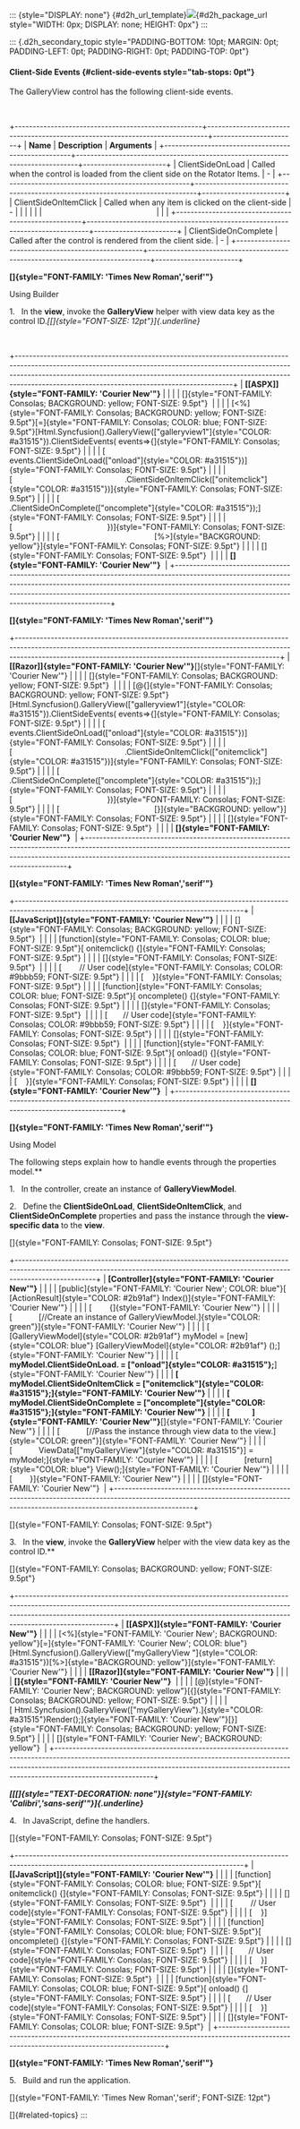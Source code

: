 ::: {style="DISPLAY: none"}
[](ms-xhelp:///?Id=d2h_url_template){#d2h_url_template}![](!package_url!){#d2h_package_url style="WIDTH: 0px; DISPLAY: none; HEIGHT: 0px"}
:::

::: {.d2h_secondary_topic style="PADDING-BOTTOM: 10pt; MARGIN: 0pt; PADDING-LEFT: 0pt; PADDING-RIGHT: 0pt; PADDING-TOP: 0pt"}
#### Client-Side Events {#client-side-events style="tab-stops: 0pt"}

The GalleryView control has the following client-side events.

 

+----------------------------------------------------+------------------------------------------------------------------------------+-----------------------+
| **Name**                                           | **Description**                                                              | **Arguments**         |
+----------------------------------------------------+------------------------------------------------------------------------------+-----------------------+
| ClientSideOnLoad                                   | Called when the control is loaded from the client side on the Rotator Items. | \-                    |
+----------------------------------------------------+------------------------------------------------------------------------------+-----------------------+
| ClientSideOnItemClick                              | Called when any item is clicked on the client-side                           | \-                    |
|                                                    |                                                                              |                       |
|                                                    |                                                                              |                       |
+----------------------------------------------------+------------------------------------------------------------------------------+-----------------------+
| ClientSideOnComplete                               | Called after the control is rendered from the client side.                   | \-                    |
+----------------------------------------------------+------------------------------------------------------------------------------+-----------------------+

**[]{style="FONT-FAMILY: 'Times New Roman','serif'"}** 

Using Builder

1.   In the **view**, invoke the **GalleryView** helper with view data key as the control ID.*[[]{style="FONT-SIZE: 12pt"}]{.underline}*

 

+------------------------------------------------------------------------------------------------------------------------------------------------------------------------------------------------------------------------------------------------------------------------------------------------------+
| **[\[ASPX\]]{style="FONT-FAMILY: 'Courier New'"}**                                                                                                                                                                                                                                                   |
|                                                                                                                                                                                                                                                                                                      |
| []{style="FONT-FAMILY: Consolas; BACKGROUND: yellow; FONT-SIZE: 9.5pt"}                                                                                                                                                                                                                              |
|                                                                                                                                                                                                                                                                                                      |
| [\<%]{style="FONT-FAMILY: Consolas; BACKGROUND: yellow; FONT-SIZE: 9.5pt"}[=]{style="FONT-FAMILY: Consolas; COLOR: blue; FONT-SIZE: 9.5pt"}[Html.Syncfusion().GalleryView([\"galleryview1\"]{style="COLOR: #a31515"}).ClientSideEvents( events=\>{]{style="FONT-FAMILY: Consolas; FONT-SIZE: 9.5pt"} |
|                                                                                                                                                                                                                                                                                                      |
| [                                                    events.ClientSideOnLoad([\"onload\"]{style="COLOR: #a31515"})]{style="FONT-FAMILY: Consolas; FONT-SIZE: 9.5pt"}                                                                                                                                 |
|                                                                                                                                                                                                                                                                                                      |
| [                                                   .ClientSideOnItemClick([\"onitemclick\"]{style="COLOR: #a31515"})]{style="FONT-FAMILY: Consolas; FONT-SIZE: 9.5pt"}                                                                                                                              |
|                                                                                                                                                                                                                                                                                                      |
| [                                                   .ClientSideOnComplete([\"oncomplete\"]{style="COLOR: #a31515"});]{style="FONT-FAMILY: Consolas; FONT-SIZE: 9.5pt"}                                                                                                                               |
|                                                                                                                                                                                                                                                                                                      |
| [                                           })]{style="FONT-FAMILY: Consolas; FONT-SIZE: 9.5pt"}                                                                                                                                                                                                     |
|                                                                                                                                                                                                                                                                                                      |
| [                                           [%\>]{style="BACKGROUND: yellow"}]{style="FONT-FAMILY: Consolas; FONT-SIZE: 9.5pt"}                                                                                                                                                                      |
|                                                                                                                                                                                                                                                                                                      |
| []{style="FONT-FAMILY: Consolas; FONT-SIZE: 9.5pt"}                                                                                                                                                                                                                                                  |
|                                                                                                                                                                                                                                                                                                      |
| **[]{style="FONT-FAMILY: 'Courier New'"}**                                                                                                                                                                                                                                                           |
+------------------------------------------------------------------------------------------------------------------------------------------------------------------------------------------------------------------------------------------------------------------------------------------------------+

**[]{style="FONT-FAMILY: 'Times New Roman','serif'"}** 

+-------------------------------------------------------------------------------------------------------------------------------------------------------------------------------------------------------------------------------------+
| **[\[Razor\]]{style="FONT-FAMILY: 'Courier New'"}**[]{style="FONT-FAMILY: 'Courier New'"}                                                                                                                                           |
|                                                                                                                                                                                                                                     |
| []{style="FONT-FAMILY: Consolas; BACKGROUND: yellow; FONT-SIZE: 9.5pt"}                                                                                                                                                             |
|                                                                                                                                                                                                                                     |
| [\@{]{style="FONT-FAMILY: Consolas; BACKGROUND: yellow; FONT-SIZE: 9.5pt"}[Html.Syncfusion().GalleryView([\"galleryview1\"]{style="COLOR: #a31515"}).ClientSideEvents( events=\>{]{style="FONT-FAMILY: Consolas; FONT-SIZE: 9.5pt"} |
|                                                                                                                                                                                                                                     |
| [                                                    events.ClientSideOnLoad([\"onload\"]{style="COLOR: #a31515"})]{style="FONT-FAMILY: Consolas; FONT-SIZE: 9.5pt"}                                                                |
|                                                                                                                                                                                                                                     |
| [                                                   .ClientSideOnItemClick([\"onitemclick\"]{style="COLOR: #a31515"})]{style="FONT-FAMILY: Consolas; FONT-SIZE: 9.5pt"}                                                             |
|                                                                                                                                                                                                                                     |
| [                                                   .ClientSideOnComplete([\"oncomplete\"]{style="COLOR: #a31515"});]{style="FONT-FAMILY: Consolas; FONT-SIZE: 9.5pt"}                                                              |
|                                                                                                                                                                                                                                     |
| [                                           })]{style="FONT-FAMILY: Consolas; FONT-SIZE: 9.5pt"}                                                                                                                                    |
|                                                                                                                                                                                                                                     |
| [                                           [}]{style="BACKGROUND: yellow"}]{style="FONT-FAMILY: Consolas; FONT-SIZE: 9.5pt"}                                                                                                       |
|                                                                                                                                                                                                                                     |
| []{style="FONT-FAMILY: Consolas; FONT-SIZE: 9.5pt"}                                                                                                                                                                                 |
|                                                                                                                                                                                                                                     |
| **[]{style="FONT-FAMILY: 'Courier New'"}**                                                                                                                                                                                          |
+-------------------------------------------------------------------------------------------------------------------------------------------------------------------------------------------------------------------------------------+

**[]{style="FONT-FAMILY: 'Times New Roman','serif'"}** 

+---------------------------------------------------------------------------------------------------------------------------------------------+
| **[\[JavaScript\]]{style="FONT-FAMILY: 'Courier New'"}**                                                                                    |
|                                                                                                                                             |
| []{style="FONT-FAMILY: Consolas; BACKGROUND: yellow; FONT-SIZE: 9.5pt"}                                                                     |
|                                                                                                                                             |
| [function]{style="FONT-FAMILY: Consolas; COLOR: blue; FONT-SIZE: 9.5pt"}[ onitemclick() {]{style="FONT-FAMILY: Consolas; FONT-SIZE: 9.5pt"} |
|                                                                                                                                             |
| []{style="FONT-FAMILY: Consolas; FONT-SIZE: 9.5pt"}                                                                                         |
|                                                                                                                                             |
| [        // User code]{style="FONT-FAMILY: Consolas; COLOR: #9bbb59; FONT-SIZE: 9.5pt"}                                                     |
|                                                                                                                                             |
| [    }]{style="FONT-FAMILY: Consolas; FONT-SIZE: 9.5pt"}                                                                                    |
|                                                                                                                                             |
| [function]{style="FONT-FAMILY: Consolas; COLOR: blue; FONT-SIZE: 9.5pt"}[ oncomplete() {]{style="FONT-FAMILY: Consolas; FONT-SIZE: 9.5pt"}  |
|                                                                                                                                             |
| []{style="FONT-FAMILY: Consolas; FONT-SIZE: 9.5pt"}                                                                                         |
|                                                                                                                                             |
| [       // User code]{style="FONT-FAMILY: Consolas; COLOR: #9bbb59; FONT-SIZE: 9.5pt"}                                                      |
|                                                                                                                                             |
| [    }]{style="FONT-FAMILY: Consolas; FONT-SIZE: 9.5pt"}                                                                                    |
|                                                                                                                                             |
| []{style="FONT-FAMILY: Consolas; FONT-SIZE: 9.5pt"}                                                                                         |
|                                                                                                                                             |
| [function]{style="FONT-FAMILY: Consolas; COLOR: blue; FONT-SIZE: 9.5pt"}[ onload() {]{style="FONT-FAMILY: Consolas; FONT-SIZE: 9.5pt"}      |
|                                                                                                                                             |
| [       // User code]{style="FONT-FAMILY: Consolas; COLOR: #9bbb59; FONT-SIZE: 9.5pt"}                                                      |
|                                                                                                                                             |
| [    }]{style="FONT-FAMILY: Consolas; FONT-SIZE: 9.5pt"}                                                                                    |
|                                                                                                                                             |
| **[]{style="FONT-FAMILY: 'Courier New'"}**                                                                                                  |
+---------------------------------------------------------------------------------------------------------------------------------------------+

**[]{style="FONT-FAMILY: 'Times New Roman','serif'"}** 

Using Model

The following steps explain how to handle events through the properties model.**

1.   In the controller, create an instance of **GalleryViewModel**.

2.   Define the **ClientSideOnLoad**, **ClientSideOnItemClick**, and **ClientSideOnComplete** properties and pass the instance through the **view-specific data** to the **view**.

[]{style="FONT-FAMILY: Consolas; FONT-SIZE: 9.5pt"} 

+----------------------------------------------------------------------------------------------------------------------------------------------------------------------------------+
| **[Controller]{style="FONT-FAMILY: 'Courier New'"}**                                                                                                                             |
|                                                                                                                                                                                  |
| [public]{style="FONT-FAMILY: 'Courier New'; COLOR: blue"}[ [ActionResult]{style="COLOR: #2b91af"} Index()]{style="FONT-FAMILY: 'Courier New'"}                                   |
|                                                                                                                                                                                  |
| [        {]{style="FONT-FAMILY: 'Courier New'"}                                                                                                                                  |
|                                                                                                                                                                                  |
| [            [//Create an instance of GalleryViewModel.]{style="COLOR: green"}]{style="FONT-FAMILY: 'Courier New'"}                                                              |
|                                                                                                                                                                                  |
| [            [GalleryViewModel]{style="COLOR: #2b91af"} myModel = [new]{style="COLOR: blue"} [GalleryViewModel]{style="COLOR: #2b91af"} ();]{style="FONT-FAMILY: 'Courier New'"} |
|                                                                                                                                                                                  |
| [            **myModel.ClientSideOnLoad. = [\"onload\"]{style="COLOR: #a31515"};**]{style="FONT-FAMILY: 'Courier New'"}                                                          |
|                                                                                                                                                                                  |
| **[            myModel.ClientSideOnItemClick = [\"onitemclick\"]{style="COLOR: #a31515"};]{style="FONT-FAMILY: 'Courier New'"}**                                                 |
|                                                                                                                                                                                  |
| **[            myModel.ClientSideOnComplete = [\"oncomplete\"]{style="COLOR: #a31515"};]{style="FONT-FAMILY: 'Courier New'"}**                                                   |
|                                                                                                                                                                                  |
| **[            ]{style="FONT-FAMILY: 'Courier New'"}**[]{style="FONT-FAMILY: 'Courier New'"}                                                                                     |
|                                                                                                                                                                                  |
| [            [//Pass the instance through view data to the view.]{style="COLOR: green"}]{style="FONT-FAMILY: 'Courier New'"}                                                     |
|                                                                                                                                                                                  |
| [            ViewData\[[\"myGalleryView\"]{style="COLOR: #a31515"}\] = myModel;]{style="FONT-FAMILY: 'Courier New'"}                                                             |
|                                                                                                                                                                                  |
| [            [return]{style="COLOR: blue"} View();]{style="FONT-FAMILY: 'Courier New'"}                                                                                          |
|                                                                                                                                                                                  |
| [        }]{style="FONT-FAMILY: 'Courier New'"}                                                                                                                                  |
|                                                                                                                                                                                  |
| []{style="FONT-FAMILY: 'Courier New'"}                                                                                                                                           |
+----------------------------------------------------------------------------------------------------------------------------------------------------------------------------------+

[]{style="FONT-FAMILY: Consolas; FONT-SIZE: 9.5pt"} 

3.   In the **view**, invoke the **GalleryView** helper with the view data key as the control ID.**

[]{style="FONT-FAMILY: Consolas; BACKGROUND: yellow; FONT-SIZE: 9.5pt"} 

+---------------------------------------------------------------------------------------------------------------------------------------------------------------------------------------------------------------------------------------------------------------------+
| **[\[ASPX\]]{style="FONT-FAMILY: 'Courier New'"}**                                                                                                                                                                                                                  |
|                                                                                                                                                                                                                                                                     |
| [\<%]{style="FONT-FAMILY: 'Courier New'; BACKGROUND: yellow"}[=]{style="FONT-FAMILY: 'Courier New'; COLOR: blue"}[Html.Syncfusion().GalleryView([\"myGalleryView \"]{style="COLOR: #a31515"})[%\>]{style="BACKGROUND: yellow"}]{style="FONT-FAMILY: 'Courier New'"} |
|                                                                                                                                                                                                                                                                     |
| **[\[Razor\]]{style="FONT-FAMILY: 'Courier New'"}**                                                                                                                                                                                                                 |
|                                                                                                                                                                                                                                                                     |
| **[]{style="FONT-FAMILY: 'Courier New'"}**                                                                                                                                                                                                                          |
|                                                                                                                                                                                                                                                                     |
| [@]{style="FONT-FAMILY: 'Courier New'; BACKGROUND: yellow"}[{]{style="FONT-FAMILY: Consolas; BACKGROUND: yellow; FONT-SIZE: 9.5pt"}                                                                                                                                 |
|                                                                                                                                                                                                                                                                     |
| [ Html.Syncfusion().GalleryView([\"myGalleryView").]{style="COLOR: #a31515"}Render();]{style="FONT-FAMILY: 'Courier New'"}[}]{style="FONT-FAMILY: Consolas; BACKGROUND: yellow; FONT-SIZE: 9.5pt"}                                                                  |
|                                                                                                                                                                                                                                                                     |
| []{style="FONT-FAMILY: 'Courier New'; BACKGROUND: yellow"}                                                                                                                                                                                                          |
+---------------------------------------------------------------------------------------------------------------------------------------------------------------------------------------------------------------------------------------------------------------------+

***[[[]{style="TEXT-DECORATION: none"}]{style="FONT-FAMILY: 'Calibri','sans-serif'"}]{.underline}*** 

4.   In JavaScript, define the handlers.

[]{style="FONT-FAMILY: Consolas; FONT-SIZE: 9.5pt"} 

+---------------------------------------------------------------------------------------------------------------------------------------------+
| **[\[JavaScript\]]{style="FONT-FAMILY: 'Courier New'"}**                                                                                    |
|                                                                                                                                             |
| [function]{style="FONT-FAMILY: Consolas; COLOR: blue; FONT-SIZE: 9.5pt"}[ onitemclick() {]{style="FONT-FAMILY: Consolas; FONT-SIZE: 9.5pt"} |
|                                                                                                                                             |
| []{style="FONT-FAMILY: Consolas; FONT-SIZE: 9.5pt"}                                                                                         |
|                                                                                                                                             |
| [        // User code]{style="FONT-FAMILY: Consolas; FONT-SIZE: 9.5pt"}                                                                     |
|                                                                                                                                             |
| [    }]{style="FONT-FAMILY: Consolas; FONT-SIZE: 9.5pt"}                                                                                    |
|                                                                                                                                             |
| [function]{style="FONT-FAMILY: Consolas; COLOR: blue; FONT-SIZE: 9.5pt"}[ oncomplete() {]{style="FONT-FAMILY: Consolas; FONT-SIZE: 9.5pt"}  |
|                                                                                                                                             |
| []{style="FONT-FAMILY: Consolas; FONT-SIZE: 9.5pt"}                                                                                         |
|                                                                                                                                             |
| [       // User code]{style="FONT-FAMILY: Consolas; FONT-SIZE: 9.5pt"}                                                                      |
|                                                                                                                                             |
| [    }]{style="FONT-FAMILY: Consolas; FONT-SIZE: 9.5pt"}                                                                                    |
|                                                                                                                                             |
| []{style="FONT-FAMILY: Consolas; FONT-SIZE: 9.5pt"}                                                                                         |
|                                                                                                                                             |
| [function]{style="FONT-FAMILY: Consolas; COLOR: blue; FONT-SIZE: 9.5pt"}[ onload() {]{style="FONT-FAMILY: Consolas; FONT-SIZE: 9.5pt"}      |
|                                                                                                                                             |
| [       // User code]{style="FONT-FAMILY: Consolas; FONT-SIZE: 9.5pt"}                                                                      |
|                                                                                                                                             |
| [    }]{style="FONT-FAMILY: Consolas; FONT-SIZE: 9.5pt"}                                                                                    |
|                                                                                                                                             |
| []{style="FONT-FAMILY: Consolas; COLOR: blue; FONT-SIZE: 9.5pt"}                                                                            |
+---------------------------------------------------------------------------------------------------------------------------------------------+

**[]{style="FONT-FAMILY: 'Times New Roman','serif'"}** 

5.   Build and run the application.

[]{style="FONT-FAMILY: 'Times New Roman','serif'; FONT-SIZE: 12pt"} 

[]{#related-topics}
:::
